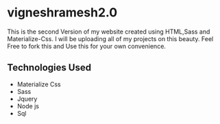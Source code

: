 # vigneshramesh2.0

This is the second Version of my website created using HTML,Sass and Materialize-Css.
I will be uploading all of my projects on this beauty.
Feel Free to fork this and Use this for your own convenience.

## Technologies Used
* Materialize Css
* Sass
* Jquery
* Node js
* Sql


